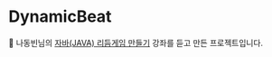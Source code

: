 # DynamicBeat
 🎹 나동빈님의 [자바(JAVA) 리듬게임 만들기](https://www.youtube.com/playlist?list=PLRx0vPvlEmdDySO3wDqMYGKMVH4Qa4QhR) 강좌를 듣고 만든 프로젝트입니다.

